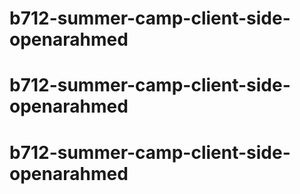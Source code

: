# b712-summer-camp-client-side-openarahmed
# b712-summer-camp-client-side-openarahmed
# b712-summer-camp-client-side-openarahmed
